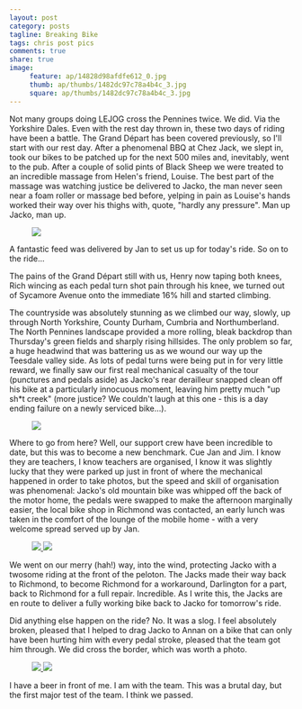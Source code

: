 ```yaml
---
layout: post
category: posts
tagline: Breaking Bike
tags: chris post pics
comments: true
share: true
image: 
     feature: ap/14828d98afdfe612_0.jpg
     thumb: ap/thumbs/1482dc97c78a4b4c_3.jpg
     square: ap/thumbs/1482dc97c78a4b4c_3.jpg
---
```

Not many groups doing LEJOG cross the Pennines twice. We did. Via the
Yorkshire Dales. Even with the rest day thrown in, these two days of riding
have been a battle. The Grand Départ has been covered previously, so I'll
start with our rest day. After a phenomenal BBQ at Chez Jack, we slept in,
took our bikes to be patched up for the next 500 miles and, inevitably,
went to the pub. After a couple of solid pints of Black Sheep we were
treated to an incredible massage from Helen's friend, Louise. The best part
of the massage was watching justice be delivered to Jacko, the man never
seen near a foam roller or massage bed before, yelping in pain as Louise's
hands worked their way over his thighs with, quote, "hardly any pressure".
Man up Jacko, man up.

<figure>
<a href="/images/ap/standard/1482dfc145aaa587_1.jpg">
<img src="/images/ap/standard/1482dfc145aaa587_1.jpg">
</a></figure>

A fantastic feed was delivered by Jan to set us up for today's ride. So on
to the ride...

The pains of the Grand Départ still with us, Henry now taping both knees,
Rich wincing as each pedal turn shot pain through his knee, we turned out
of Sycamore Avenue onto the immediate 16% hill and started climbing.

The countryside was absolutely stunning as we climbed our way, slowly, up
through North Yorkshire, County Durham, Cumbria and Northumberland. The
North Pennines landscape provided a more  rolling, bleak backdrop than
Thursday's green fields and sharply rising hillsides. The only problem so
far, a huge headwind that was battering us as we wound our way up the
Teesdale valley side. As lots of pedal turns were being put in for very
little reward, we finally saw our first real mechanical casualty of the
tour (punctures and pedals aside) as Jacko's rear derailleur snapped clean
off his bike at a particularly innocuous moment, leaving him pretty much
"up sh*t creek" (more justice? We couldn't laugh at this one - this is a
day ending failure on a newly serviced bike...).

<figure>
<a href="/images/ap/standard/1482dc97c78a4b4c_4.jpg">
<img src="/images/ap/standard/1482dc97c78a4b4c_4.jpg">
</a></figure>

Where to go from here?
Well, our support crew have been incredible to date, but this was to become
a new benchmark. Cue Jan and Jim. I know they are teachers, I know teachers
are organised, I know it was slightly lucky that they were parked up just
in front of where the mechanical happened in order to take photos, but the
speed and skill of organisation was phenomenal:  Jacko's old mountain bike
was whipped off the back of the motor home, the pedals were swapped to make
the afternoon marginally easier, the local bike shop in Richmond was
contacted, an early lunch was taken in the comfort of the lounge of the
mobile home - with a very welcome spread served up by Jan.  

<figure class="half">
<a href="/images/ap/standard/1482dc97c78a4b4c_3.jpg">
<img src="/images/ap/standard/1482dc97c78a4b4c_3.jpg">
</a>
<a href="/images/ap/standard/1482dfc145aaa587_0.jpg">
<img src="/images/ap/standard/1482dfc145aaa587_0.jpg">
</a>
</figure>

We went on our merry (hah!) way, into the wind, protecting Jacko with a twosome riding at
the front of the peloton. The Jacks made their way back to Richmond, to
become Richmond for a workaround, Darlington for a part, back to Richmond
for a full repair. Incredible. As I write this, the Jacks are en route to
deliver a fully working bike back to Jacko for tomorrow's ride.

Did anything else happen on the ride? No. It was a slog. I feel absolutely
broken, pleased that I helped to drag Jacko to Annan on a bike that can
only have been hurting him with every pedal stroke, pleased that the team
got him through. We did cross the border, which was worth a photo. 

<figure class="half">
<a href="/images/ap/standard/1482ac5cfc11da20_0.jpg">
<img src="/images/ap/standard/1482ac5cfc11da20_0.jpg">
</a>
<a href="/images/ap/standard/1482dc97c78a4b4c_2.jpg">
<img src="/images/ap/standard/1482dc97c78a4b4c_2.jpg">
</a>
</figure>

I have
a beer in front of me. I am with the team. This was a brutal day, but the
first major test of the team. I think we passed.
